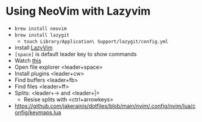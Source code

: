 # Using NeoVim with Lazyvim

* `brew install neovim`
* `brew install lazygit`
	* `touch Library/Application\ Support/lazygit/config.yml`
* install [LazyVim](https://www.lazyvim.org/installation)
* `[space]` is default leader key to show commands
*  Watch [this](https://www.youtube.com/watch?v=N93cTbtLCIM)
*  Open file explorer <leader+space>
*  Install plugins <leader+cw>
* Find buffers <leader+fb>
* Find files <leader+ff>
* Splits: <leader+-> and <leader+|>
	* Resise splits with <ctrl+arrowkeys>
* https://github.com/jakerainis/dotfiles/blob/main/nvim/.config/nvim/lua/config/keymaps.lua

